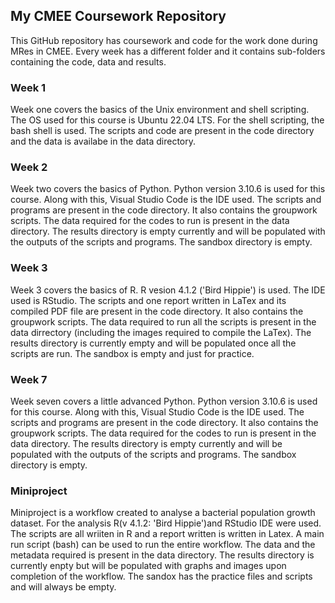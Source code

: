 ## My CMEE Coursework Repository

This GitHub repository has coursework and code for the work done during MRes in CMEE. Every week has a different folder and it contains sub-folders containing the code, data and results. 

### Week 1
Week one covers the basics of the Unix environment and shell scripting. The OS used for this course is Ubuntu 22.04 LTS. For the shell scripting, the bash shell is used. The scripts and code are present in the code directory and the data is availabe in the data directory.

### Week 2
Week two covers the basics of Python. Python version 3.10.6 is used for this course. Along with this, Visual Studio Code is the IDE used. The scripts and programs are present in the code directory. It also contains the groupwork scripts. The data required for the codes to run is present in the data directory. The results directory is empty currently and will be populated with the outputs of the scripts and programs. The sandbox directory is empty. 

### Week 3
Week 3 covers the basics of R. R vesion 4.1.2 ('Bird Hippie') is used. The IDE used is RStudio. The scripts and one report written in LaTex and its compiled PDF file are present in the code directory. It also contains the groupwork scripts. The data required to run all the scripts is present in the data dirrectory (including the images required to compile the LaTex). The results directory is currently empty and will be populated once all the scripts are run. The sandbox is empty and just for practice. 

### Week 7
Week seven covers a little advanced Python. Python version 3.10.6 is used for this course. Along with this, Visual Studio Code is the IDE used. The scripts and programs are present in the code directory. It also contains the groupwork scripts. The data required for the codes to run is present in the data directory. The results directory is empty currently and will be populated with the outputs of the scripts and programs. The sandbox directory is empty. 

### Miniproject
Miniproject is a workflow created to analyse a bacterial population growth dataset. For the analysis R(v 4.1.2: 'Bird Hippie')and RStudio IDE  were used. The scripts are all wriiten in R and a report written is written in Latex. A main run script (bash) can be used to run the entire workflow. The data and the metadata required is present in the data directory. The results directory is currently enpty but will be populated with graphs and images upon completion of the workflow. The sandox has the practice files and scripts and will always be empty.   